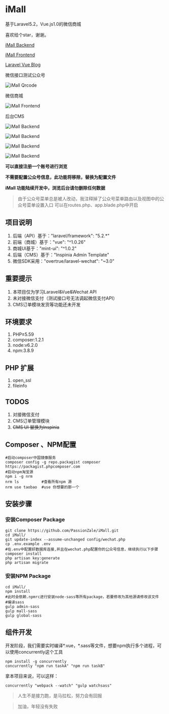 # iMall
基于Laravel5.2，Vue.js1.0的微信商城

喜欢给个star，谢谢。

[iMall Backend](http://imall.lovchun.com "iMall 后台管理首页")

[iMall Frontend](http://imall.lovchun.com/mall "iMall 微信商城首页")

[Laravel Vue Blog](https://github.com/PassionZale/LVBlog "基于Laravel Vue的个人博客")

微信接口测试公众号

![iMall Qrcode](http://wx2.sinaimg.cn/orj360/006OyqbNgy1ffv3slj5n0j30by0by3ys.jpg "iMall Qrcode")

微信商城

![iMall Frontend](http://wx2.sinaimg.cn/thumb300/006OyqbNgy1ffv3wrqw1rg30ad0ije81.gif "iMall Frontend")

后台CMS

![iMall Backend](http://wx1.sinaimg.cn/mw1024/006OyqbNgy1ffv40gllbgj31h50qndgt.jpg "iMall Backend Login")

![iMall Backend](http://wx2.sinaimg.cn/mw1024/006OyqbNgy1ffv40gne8uj31h60qkmxl.jpg "iMall Backend Regist")

![iMall Backend](http://wx4.sinaimg.cn/mw1024/006OyqbNgy1ffv40h4xlkj31h90qodj5.jpg "iMall Backend Dashboard")

![iMall Backend](http://wx2.sinaimg.cn/mw1024/006OyqbNgy1ffv40hcs3bj31h70qlq5c.jpg "iMall Backend Dashboard")

**可以直接注册一个账号进行浏览**

**不需要配置公众号信息，此功能将移除，替换为配置文件**

**iMall 功能陆续开发中，浏览后台请勿删除任何数据**

>由于公众号菜单总是被人改动，我注释掉了公众号菜单路由以及视图中的公众号菜单设置入口
>可以在routes.php、app.blade.php中开启

## 项目说明
1. 后端（API）基于："laravel/framework": "5.2.*"
2. 前端（商城）基于："vue": "^1.0.26"
3. 商城UI基于："mint-ui": "^1.0.2"
4. 后端（CMS）基于："Inspinia Admin Template"
5. 微信SDK采用："overtrue/laravel-wechat": "~3.0"

## 重要提示
1. 本项目仅为学习Laravel&Vue&Wechat API
2. 未对接微信支付（测试接口号无法调起微信支付API）
3. CMS订单模块发货等功能还未开发

## 环境要求
1. PHP≥5.59
2. composer:1.2.1
3. node:v6.2.0
4. npm:3.8.9

## PHP 扩展
1. open_ssl
2. fileinfo

## TODOS
1. 对接微信支付
2. CMS订单管理模块
3. ~~CMS UI 替换为Inspinia~~

## Composer 、NPM配置
``` shell
#启动composer中国镜像服务
composer config -g repo.packagist composer https://packagist.phpcomposer.com
#启动npm淘宝源
npm i -g nrm
nrm ls          #查看所有npm 源
nrm use taobao  #use 你想要的那一个

```

## 安装步骤
### 安装Composer Package
``` shell
git clone https://github.com/PassionZale/iMall.git
cd iMall/
git update-index --assume-unchanged config/wechat.php
cp .env.example .env
#在.env中配置好数据库连接,并且在wechat.php配置你的公众号信息，继续执行以下步骤
composer install
php artisan key:generate
php artisan migrate
```

### 安装NPM Package
``` shell
cd iMall/
npm install
#此时会依赖.npmrc进行安装node-sass等所有package，若要修改为其他源请修改该文件
#编译sass
gulp admin-sass
gulp mall-sass
gulp global-sass
```

## 组件开发
开发阶段，我们需要实时编译*.vue，*.sass等文件，想要npm执行多个进程，可以使用concurrently这个工具
``` shell
npm install -g concurrently
concurrently "npm run taskA" "npm run taskB"
```
拿本项目来说，可以这样：
``` shell
concurrently "webpack --watch" "gulp watchsass"
```

>人生不是接力跑，是马拉松，努力会有回报

>加油，年轻没有失败

